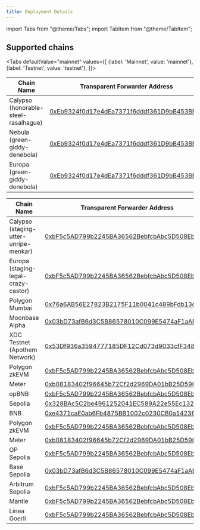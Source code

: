 ```yaml
---
title: Deployment Details
---
```


import Tabs from "@theme/Tabs";
import TabItem from "@theme/TabItem";

## Supported chains

<Tabs
    defaultValue="mainnet"
    values={[
        {label: 'Mainnet', value: 'mainnet'},
        {label: 'Testnet', value: 'testnet'},
    ]}>
<TabItem value="mainnet">

| Chain Name                           | Transparent Forwarder Address                                                                                                                                       |
| ------------------------------------ | ------------------------------------------------------------------------------------------------------------------------------------------------------------------- |
| Calypso (honorable-steel-rasalhague) | [0xEb9324f0d17e4dEa7371f6dddf361D9bB453BEb9](https://honorable-steel-rasalhague.explorer.mainnet.skalenodes.com/address/0xEb9324f0d17e4dEa7371f6dddf361D9bB453BEb9) |
| Nebula (green-giddy-denebola)        | [0xEb9324f0d17e4dEa7371f6dddf361D9bB453BEb9](https://green-giddy-denebola.explorer.mainnet.skalenodes.com/address/0xEb9324f0d17e4dEa7371f6dddf361D9bB453BEb9)       |
| Europa (green-giddy-denebola)        | [0xEb9324f0d17e4dEa7371f6dddf361D9bB453BEb9](https://elated-tan-skat.explorer.mainnet.skalenodes.com/address/0xEb9324f0d17e4dEa7371f6dddf361D9bB453BEb9)            |

</TabItem>
<TabItem value="testnet">

| Chain Name                            | Transparent Forwarder Address                                                                                                                                                       |
| ------------------------------------- | ----------------------------------------------------------------------------------------------------------------------------------------------------------------------------------- |
| Calypso (staging-utter-unripe-menkar) | [0xbF5c5AD799b2245BA36562BebfcbAbc5D508Eb84](https://staging-utter-unripe-menkar.explorer.staging-v3.skalenodes.com/address/0xbF5c5AD799b2245BA36562BebfcbAbc5D508Eb84)             |
| Europa (staging-legal-crazy-castor)   | [0xbF5c5AD799b2245BA36562BebfcbAbc5D508Eb84](https://staging-legal-crazy-castor.explorer.staging-v3.skalenodes.com/address/0xbF5c5AD799b2245BA36562BebfcbAbc5D508Eb84/transactions) |
| Polygon Mumbai                        | [0x76a6AB56E27823B2175F11b0041c489bFdb13c88](https://mumbai.polygonscan.com/address/0x76a6AB56E27823B2175F11b0041c489bFdb13c88)                                                     |
| Moonbase Alpha                        | [0x03bD73afB6d3C5B86578010C099E5474aF1aABeF](https://moonbase.moonscan.io/address/0x03bD73afB6d3C5B86578010C099E5474aF1aABeF)                                                       |
| XDC Testnet (Apothem Network)         | [0x53Df936a3594777185DF12Cd073d9033cfF348D6](https://apothem.blocksscan.io/address/0x53Df936a3594777185DF12Cd073d9033cfF348D6#transactions)                                         |
| Polygon zkEVM         | [0xbF5c5AD799b2245BA36562BebfcbAbc5D508Eb84](https://testnet-zkevm.polygonscan.com/address/0xbF5c5AD799b2245BA36562BebfcbAbc5D508Eb84)                                         |
| Meter         | [0xb08183402f96645b72Cf2d2969DA01bB25D590CD](https://scan-warringstakes.meter.io/address/0xb08183402f96645b72cf2d2969da01bb25d590cd)                                         |
| opBNB       | [0xbF5c5AD799b2245BA36562BebfcbAbc5D508Eb84](https://testnet.opbnbscan.com/address/0xbF5c5AD799b2245BA36562BebfcbAbc5D508Eb84)                                         |
| Sepolia         | [0x328BAc5C2be4961252041EC589A22e55Ec132010](https://sepolia.etherscan.io/address/0x328BAc5C2be4961252041EC589A22e55Ec132010)                                         |
| BNB       | [0xe4371caE0ab6Fb4875BB1002c0230CB0a1423616](https://testnet.bscscan.com/address/0xe4371caE0ab6Fb4875BB1002c0230CB0a1423616)                                         |
| Polygon zkEVM         | [0xbF5c5AD799b2245BA36562BebfcbAbc5D508Eb84bn](https://testnet-zkevm.polygonscan.com/address/0xbF5c5AD799b2245BA36562BebfcbAbc5D508Eb84)                                         |
| Meter         | [0xb08183402f96645b72Cf2d2969DA01bB25D590CD](https://scan-warringstakes.meter.io/address/0xb08183402f96645b72cf2d2969da01bb25d590cd)                                         |
| OP Sepolia         | [0xbF5c5AD799b2245BA36562BebfcbAbc5D508Eb84](https://optimism-sepolia.blockscout.com/address/0xbF5c5AD799b2245BA36562BebfcbAbc5D508Eb84)                                         |
| Base Sepolia         | [0x03bD73afB6d3C5B86578010C099E5474aF1aABeF](https://base-sepolia.blockscout.com/address/0x03bD73afB6d3C5B86578010C099E5474aF1aABeF)                                         |
| Arbitrum Sepolia         | [0xbF5c5AD799b2245BA36562BebfcbAbc5D508Eb84](https://sepolia.arbiscan.io/address/0xbF5c5AD799b2245BA36562BebfcbAbc5D508Eb84)                                         |
| Mantle         | [0xbF5c5AD799b2245BA36562BebfcbAbc5D508Eb84](https://explorer.testnet.mantle.xyz/address/0xbF5c5AD799b2245BA36562BebfcbAbc5D508Eb84)                                         |
| Linea Goerli         | [0xbF5c5AD799b2245BA36562BebfcbAbc5D508Eb84](https://goerli.lineascan.build/address/0xbF5c5AD799b2245BA36562BebfcbAbc5D508Eb84)                                         |


</TabItem>
</Tabs>
